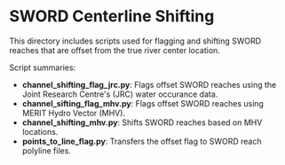 # SWORD Centerline Shifting
This directory includes scripts used for flagging and shifting SWORD reaches that are offset from the true river center location. 

Script summaries:
- **channel_shifting_flag_jrc.py**: Flags offset SWORD reaches using the Joint Research Centre's (JRC) water occurance data. 
- **channel_sifting_flag_mhv.py**: Flags offset SWORD reaches using MERIT Hydro Vector (MHV).
- **channel_shifting_mhv.py**: Shifts SWORD reaches based on MHV locations. 
- **points_to_line_flag.py**: Transfers the offset flag to SWORD reach polyline files. 
